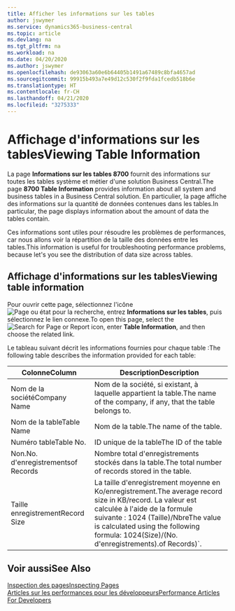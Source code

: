 ```yaml
---
title: Afficher les informations sur les tables
author: jswymer
ms.service: dynamics365-business-central
ms.topic: article
ms.devlang: na
ms.tgt_pltfrm: na
ms.workload: na
ms.date: 04/20/2020
ms.author: jswymer
ms.openlocfilehash: de93063a60e6b64405b1491a67489c8bfa4657ad
ms.sourcegitcommit: 99915b493a7e49d12c530f2f9fda1fcedb518b6e
ms.translationtype: HT
ms.contentlocale: fr-CH
ms.lasthandoff: 04/21/2020
ms.locfileid: "3275333"
---
```

# <a name="viewing-table-information"></a><span data-ttu-id="e987e-102">Affichage d'informations sur les tables</span><span class="sxs-lookup"><span data-stu-id="e987e-102">Viewing Table Information</span></span>

<span data-ttu-id="e987e-103">La page **Informations sur les tables 8700** fournit des informations sur toutes les tables système et métier d'une solution Business Central.</span><span class="sxs-lookup"><span data-stu-id="e987e-103">The page **8700 Table Information** provides information about all system and business tables in a Business Central solution.</span></span> <span data-ttu-id="e987e-104">En particulier, la page affiche des informations sur la quantité de données contenues dans les tables.</span><span class="sxs-lookup"><span data-stu-id="e987e-104">In particular, the page displays information about the amount of data the tables contain.</span></span>

<span data-ttu-id="e987e-105">Ces informations sont utiles pour résoudre les problèmes de performances, car nous allons voir la répartition de la taille des données entre les tables.</span><span class="sxs-lookup"><span data-stu-id="e987e-105">This information is useful for troubleshooting performance problems, because let's you see the distribution of data size across tables.</span></span>

## <a name="viewing-table-information"></a><span data-ttu-id="e987e-106">Affichage d'informations sur les tables</span><span class="sxs-lookup"><span data-stu-id="e987e-106">Viewing table information</span></span>

<span data-ttu-id="e987e-107">Pour ouvrir cette page, sélectionnez l'icône ![Page ou état pour la recherche](media/ui-search/search_small.png "Icône Page ou état pour la recherche"), entrez **Informations sur les tables**, puis sélectionnez le lien connexe.</span><span class="sxs-lookup"><span data-stu-id="e987e-107">To open this page, select the ![Search for Page or Report](media/ui-search/search_small.png "Search for Page or Report icon") icon, enter **Table Information**, and then choose the related link.</span></span>

<span data-ttu-id="e987e-108">Le tableau suivant décrit les informations fournies pour chaque table :</span><span class="sxs-lookup"><span data-stu-id="e987e-108">The following table describes the information provided for each table:</span></span>

|<span data-ttu-id="e987e-109">Colonne</span><span class="sxs-lookup"><span data-stu-id="e987e-109">Column</span></span>|<span data-ttu-id="e987e-110">Description</span><span class="sxs-lookup"><span data-stu-id="e987e-110">Description</span></span>|
|------|-----------|
|<span data-ttu-id="e987e-111">Nom de la société</span><span class="sxs-lookup"><span data-stu-id="e987e-111">Company Name</span></span>|<span data-ttu-id="e987e-112">Nom de la société, si existant, à laquelle appartient la table.</span><span class="sxs-lookup"><span data-stu-id="e987e-112">The name of the company, if any, that the table belongs to.</span></span>|
|<span data-ttu-id="e987e-113">Nom de la table</span><span class="sxs-lookup"><span data-stu-id="e987e-113">Table Name</span></span>|<span data-ttu-id="e987e-114">Nom de la table.</span><span class="sxs-lookup"><span data-stu-id="e987e-114">The name of the table.</span></span>|
|<span data-ttu-id="e987e-115">Numéro table</span><span class="sxs-lookup"><span data-stu-id="e987e-115">Table No.</span></span>|<span data-ttu-id="e987e-116">ID unique de la table</span><span class="sxs-lookup"><span data-stu-id="e987e-116">The ID of the table</span></span>|
|<span data-ttu-id="e987e-117">Non.</span><span class="sxs-lookup"><span data-stu-id="e987e-117">No.</span></span> <span data-ttu-id="e987e-118">d'enregistrements</span><span class="sxs-lookup"><span data-stu-id="e987e-118">of Records</span></span>|<span data-ttu-id="e987e-119">Nombre total d'enregistrements stockés dans la table.</span><span class="sxs-lookup"><span data-stu-id="e987e-119">The total number of records stored in the table.</span></span>|
|<span data-ttu-id="e987e-120">Taille enregistrement</span><span class="sxs-lookup"><span data-stu-id="e987e-120">Record Size</span></span>|<span data-ttu-id="e987e-121">La taille d'enregistrement moyenne en Ko/enregistrement.</span><span class="sxs-lookup"><span data-stu-id="e987e-121">The average record size in KB/record.</span></span> <span data-ttu-id="e987e-122">La valeur est calculée à l'aide de la formule suivante : 1024 (Taille)/Nbre</span><span class="sxs-lookup"><span data-stu-id="e987e-122">The value is calculated using the following formula: 1024(Size)/(No.</span></span> <span data-ttu-id="e987e-123">d'enregistrements).</span><span class="sxs-lookup"><span data-stu-id="e987e-123">of Records)\`.</span></span> |

## <a name="see-also"></a><span data-ttu-id="e987e-124">Voir aussi</span><span class="sxs-lookup"><span data-stu-id="e987e-124">See Also</span></span>

[<span data-ttu-id="e987e-125">Inspection des pages</span><span class="sxs-lookup"><span data-stu-id="e987e-125">Inspecting Pages</span></span>](across-inspect-page.md)  
[<span data-ttu-id="e987e-126">Articles sur les performances pour les développeurs</span><span class="sxs-lookup"><span data-stu-id="e987e-126">Performance Articles For Developers</span></span>](/dynamics365/business-central/dev-itpro/performance/performance-developer)  
